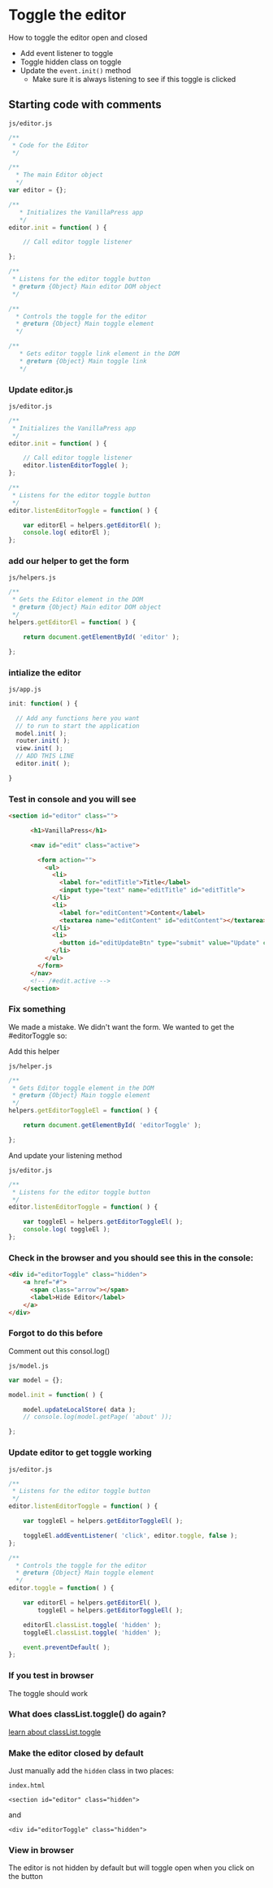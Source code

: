 # Toggle the editor
How to toggle the editor open and closed

* Add event listener to toggle
* Toggle hidden class on toggle
* Update the `event.init()` method
    - Make sure it is always listening to see if this
    toggle is clicked

## Starting code with comments

`js/editor.js`

```js
/**
 * Code for the Editor
 */

/**
  * The main Editor object
  */
var editor = {};

/**
   * Initializes the VanillaPress app
   */
editor.init = function( ) {

    // Call editor toggle listener

};

/**
 * Listens for the editor toggle button
 * @return {Object} Main editor DOM object
 */

/**
  * Controls the toggle for the editor
  * @return {Object} Main toggle element
  */

/**
   * Gets editor toggle link element in the DOM
   * @return {Object} Main toggle link
   */
```

### Update editor.js

`js/editor.js`

```js
/**
 * Initializes the VanillaPress app
 */
editor.init = function( ) {

    // Call editor toggle listener
    editor.listenEditorToggle( );
};

/**
 * Listens for the editor toggle button
 */
editor.listenEditorToggle = function( ) {

    var editorEl = helpers.getEditorEl( );
    console.log( editorEl );
};
```

### add our helper to get the form

`js/helpers.js`

```js
/**
 * Gets the Editor element in the DOM
 * @return {Object} Main editor DOM object
 */
helpers.getEditorEl = function( ) {

    return document.getElementById( 'editor' );

};
```

### intialize the editor

`js/app.js`

```js
init: function( ) {

  // Add any functions here you want
  // to run to start the application
  model.init( );
  router.init( );
  view.init( );
  // ADD THIS LINE
  editor.init( );

}
```

### Test in console and you will see

```html
<section id="editor" class="">

      <h1>VanillaPress</h1>

      <nav id="edit" class="active">

        <form action="">
          <ul>
            <li>
              <label for="editTitle">Title</label>
              <input type="text" name="editTitle" id="editTitle">
            </li>
            <li>
              <label for="editContent">Content</label>
              <textarea name="editContent" id="editContent"></textarea>
            </li>
            <li>
              <button id="editUpdateBtn" type="submit" value="Update" class="btn primary">Update</button>
            </li>
          </ul>
        </form>
      </nav>
      <!-- /#edit.active -->
    </section>
```

### Fix something
We made a mistake. We didn't want the form. We wanted to get the #editorToggle so:

Add this helper

`js/helper.js`

```js
/**
 * Gets Editor toggle element in the DOM
 * @return {Object} Main toggle element
 */
helpers.getEditorToggleEl = function( ) {

    return document.getElementById( 'editorToggle' );

};
```

And update your listening method

`js/editor.js`

```js
/**
 * Listens for the editor toggle button
 */
editor.listenEditorToggle = function( ) {

    var toggleEl = helpers.getEditorToggleEl( );
    console.log( toggleEl );
};
```

### Check in the browser and you should see this in the console:

```html
<div id="editorToggle" class="hidden">
    <a href="#">
      <span class="arrow"></span>
      <label>Hide Editor</label>
    </a>
</div>
```

### Forgot to do this before
Comment out this consol.log()

`js/model.js`

```js
var model = {};

model.init = function( ) {

    model.updateLocalStore( data );
    // console.log(model.getPage( 'about' ));

};
```

### Update editor to get toggle working

`js/editor.js`

```js
/**
 * Listens for the editor toggle button
 */
editor.listenEditorToggle = function( ) {

    var toggleEl = helpers.getEditorToggleEl( );

    toggleEl.addEventListener( 'click', editor.toggle, false );
};

/**
  * Controls the toggle for the editor
  * @return {Object} Main toggle element
  */
editor.toggle = function( ) {

    var editorEl = helpers.getEditorEl( ),
        toggleEl = helpers.getEditorToggleEl( );

    editorEl.classList.toggle( 'hidden' );
    toggleEl.classList.toggle( 'hidden' );

    event.preventDefault( );
};
```

### If you test in browser
The toggle should work

### What does classList.toggle() do again?
[learn about classList.toggle](http://callmenick.com/post/add-remove-classes-with-javascript-property-classlist)

### Make the editor closed by default
Just manually add the `hidden` class in two places:

`index.html`

`<section id="editor" class="hidden">`

and

`<div id="editorToggle" class="hidden">`

### View in browser
The editor is not hidden by default but will toggle open when you click on the button


